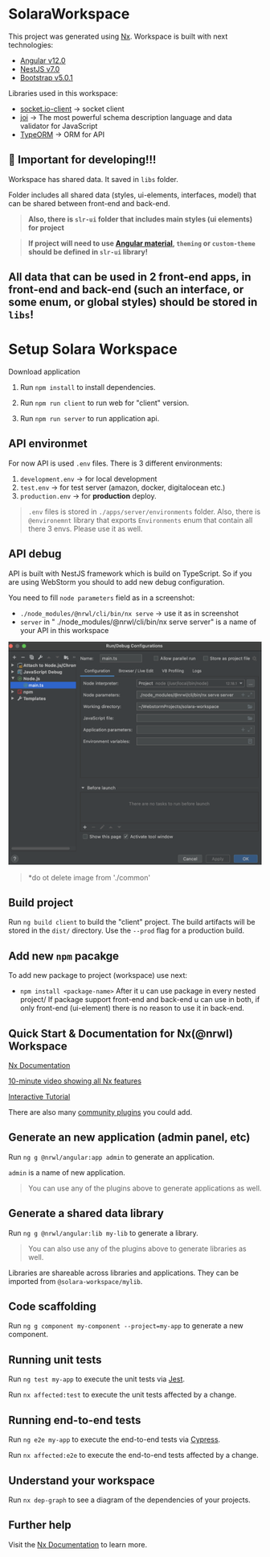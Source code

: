 # SolaraWorkspace

This project was generated using [Nx](https://nx.dev).
Workspace is built with next technologies: 

- [Angular v12.0](https://angular.io)
- [NestJS v7.0](https://nestjs.com)
- [Bootstrap v5.0.1](https://getbootstrap.com/)

Libraries used in this workspace:
 - [socket.io-client](https://www.npmjs.com/package/socket.io-client) -> socket client
 - [joi](https://joi.dev/) -> The most powerful schema description language
    and data validator for JavaScript
 - [TypeORM](https://typeorm.io/#/) -> ORM for API
 
## 🔎  **Important for developing!!!**

Workspace has shared data. It saved in `libs` folder.

Folder includes all shared data (styles, ui-elements, interfaces, model) that can be shared between 
front-end and back-end.

> **Also, there is `slr-ui` folder that includes main styles (ui elements) for project**


> **If project will need to use [Angular material](https://material.angular.io/), `theming` or `custom-theme`
  should be defined in `slr-ui` library!**
   
## All data that can be used in 2 front-end apps, in front-end and back-end (such an interface, or some enum, or global styles) should be stored in `libs`!

# Setup Solara Workspace
Download application 

1. Run `npm install` to install dependencies.

2. Run `npm run client` to run web for "client" version.
3. Run `npm run server` to run application api.

## API environmet
For now API is used `.env` files. There is 3 different environments:
1. `development.env` -> for local development
2. `test.env` -> for test server (amazon, docker, digitalocean etc.)
3. `production.env` -> for **production** deploy.
> `.env` files is stored in `./apps/server/environments` folder.
Also, there is  `@environemnt` library that exports `Environments` enum that contain all there 3 envs. Please use it as well.

## API debug
API is built with NestJS framework which is build on TypeScript.
So if you are using WebStorm you should to add new debug configuration.

You need to fill `node parameters` field as in a screenshot:
- `./node_modules/@nrwl/cli/bin/nx serve` -> use it as in screenshot
- `server` in " ./node_modules/@nrwl/cli/bin/nx serve server" is a name of your API in this workspace

![plot](./common/ws-api-debug-config.png)
> *do ot delete image from './common'


## Build project

Run `ng build client` to build the "client" project. The build artifacts will be stored in the `dist/` directory. Use the `--prod` flag for a production build.

## Add new `npm` pacakge
To add new package to project (workspace) use next:
- `npm install <package-name>`
After it u can use package in every nested project/
If package support front-end and back-end u can use in both, if only front-end (ui-element) there is no reason to use it in back-end.

## Quick Start & Documentation for Nx(@nrwl) Workspace

[Nx Documentation](https://nx.dev/angular)

[10-minute video showing all Nx features](https://nx.dev/angular/getting-started/what-is-nx)

[Interactive Tutorial](https://nx.dev/angular/tutorial/01-create-application)

There are also many [community plugins](https://nx.dev/nx-community) you could add.

## Generate an new application (admin panel, etc)

Run `ng g @nrwl/angular:app admin` to generate an application.

`admin` is a name of new application.
 
> You can use any of the plugins above to generate applications as well.


## Generate a shared data library

Run `ng g @nrwl/angular:lib my-lib` to generate a library.

> You can also use any of the plugins above to generate libraries as well.

Libraries are shareable across libraries and applications. They can be imported from `@solara-workspace/mylib`.

## Code scaffolding

Run `ng g component my-component --project=my-app` to generate a new component.

## Running unit tests

Run `ng test my-app` to execute the unit tests via [Jest](https://jestjs.io).

Run `nx affected:test` to execute the unit tests affected by a change.

## Running end-to-end tests

Run `ng e2e my-app` to execute the end-to-end tests via [Cypress](https://www.cypress.io).

Run `nx affected:e2e` to execute the end-to-end tests affected by a change.

## Understand your workspace

Run `nx dep-graph` to see a diagram of the dependencies of your projects.

## Further help

Visit the [Nx Documentation](https://nx.dev/angular) to learn more.
